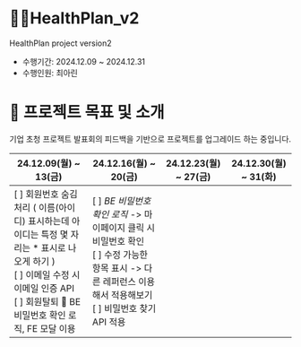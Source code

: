 # 💪🏻HealthPlan_v2
HealthPlan project version2
<br />
- 수행기간: 2024.12.09 ~ 2024.12.31
- 수행인원: 최아린

# 📂 프로젝트 목표 및 소개
기업 초청 프로젝트 발표회의 피드백을 기반으로 프로젝트를 업그레이드 하는 중입니다.

24.12.09(월) ~ 13(금) | 24.12.16(월) ~ 20(금) | 24.12.23(월) ~ 27(금) | 24.12.30(월) ~ 31(화) |
|-------------------------------------------|-------------------------------------------|-------------------------------------------|-------------------------------------------|
[ ] 회원번호 숨김 처리 ( 이름(아이디) 표시하는데 아이디는 특정 몇 자리는 * 표시로 나오게 하기 ) <br /> [ ] 이메일 수정 시 이메일 인증 API <br /> [ ] 회원탈퇴  BE 비밀번호 확인 로직, FE 모달 이용 | [ ] *BE 비밀번호 확인 로직* -> 마이페이지 클릭 시 비밀번호 확인 <br /> [ ] 수정 가능한 항목 표시 -> 다른 레퍼런스 이용해서 적용해보기 <br /> [ ] 비밀번호 찾기  API 적용 | | | |



